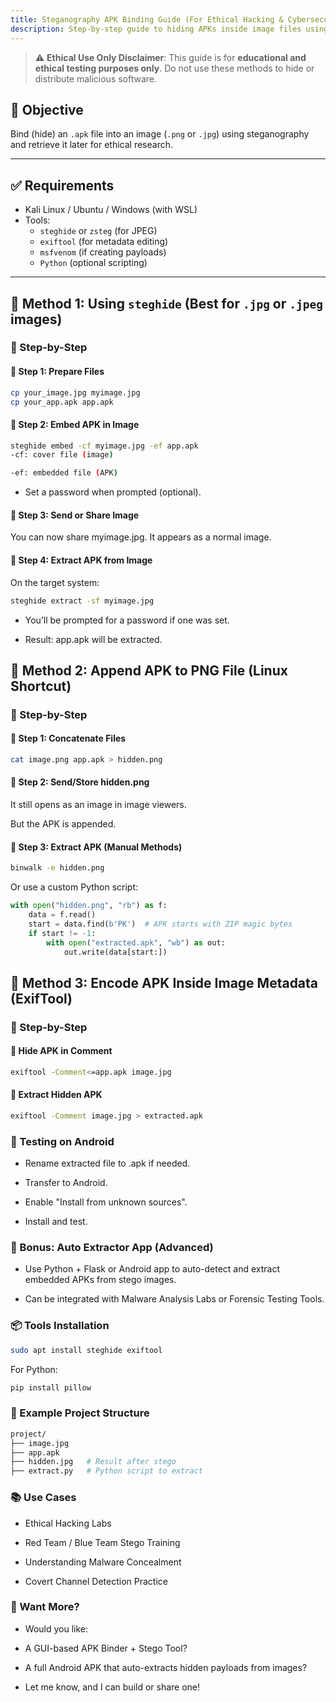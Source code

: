 ```yaml
---
title: Steganography APK Binding Guide (For Ethical Hacking & Cybersecurity Research)
description: Step-by-step guide to hiding APKs inside image files using steganography tools like Steghide, ExifTool, and Python.
---
```


> ⚠️ **Ethical Use Only Disclaimer**: This guide is for **educational and ethical testing purposes only**. Do not use these methods to hide or distribute malicious software.

## 🎯 Objective

Bind (hide) an `.apk` file into an image (`.png` or `.jpg`) using steganography and retrieve it later for ethical research.

---

## ✅ Requirements

- Kali Linux / Ubuntu / Windows (with WSL)
- Tools:
  - `steghide` or `zsteg` (for JPEG)
  - `exiftool` (for metadata editing)
  - `msfvenom` (if creating payloads)
  - `Python` (optional scripting)

---

## 🔧 Method 1: Using `steghide` (Best for `.jpg` or `.jpeg` images)

### 🧩 Step-by-Step

#### 🔹 Step 1: Prepare Files

```bash
cp your_image.jpg myimage.jpg
cp your_app.apk app.apk
```
#### 🔹 Step 2: Embed APK in Image
```bash
steghide embed -cf myimage.jpg -ef app.apk
-cf: cover file (image)

-ef: embedded file (APK)
```

- Set a password when prompted (optional).

#### 🔹 Step 3: Send or Share Image
You can now share myimage.jpg. It appears as a normal image.

#### 🔹 Step 4: Extract APK from Image
On the target system:

```bash
steghide extract -sf myimage.jpg
```
- You’ll be prompted for a password if one was set.

- Result: app.apk will be extracted.

## 🔧 Method 2: Append APK to PNG File (Linux Shortcut)
### 🧩 Step-by-Step
#### 🔹 Step 1: Concatenate Files
```bash
cat image.png app.apk > hidden.png
```
#### 🔹 Step 2: Send/Store hidden.png
It still opens as an image in image viewers.

But the APK is appended.

#### 🔹 Step 3: Extract APK (Manual Methods)
```bash
binwalk -e hidden.png
```
Or use a custom Python script:

```python
with open("hidden.png", "rb") as f:
    data = f.read()
    start = data.find(b'PK')  # APK starts with ZIP magic bytes
    if start != -1:
        with open("extracted.apk", "wb") as out:
            out.write(data[start:])
```
## 🔧 Method 3: Encode APK Inside Image Metadata (ExifTool)
### 🧩 Step-by-Step
#### 🔹 Hide APK in Comment
```bash
exiftool -Comment<=app.apk image.jpg
```
#### 🔹 Extract Hidden APK
```bash
exiftool -Comment image.jpg > extracted.apk
```
### 🧪 Testing on Android
- Rename extracted file to .apk if needed.

- Transfer to Android.

- Enable "Install from unknown sources".

- Install and test.

### 🧠 Bonus: Auto Extractor App (Advanced)
- Use Python + Flask or Android app to auto-detect and extract embedded APKs from stego images.

- Can be integrated with Malware Analysis Labs or Forensic Testing Tools.

### 📦 Tools Installation
```bash
sudo apt install steghide exiftool 
```
For Python:

```bash
pip install pillow
```
### 🧿 Example Project Structure
```bash
project/
├── image.jpg
├── app.apk
├── hidden.jpg   # Result after stego
├── extract.py   # Python script to extract
```
### 📚 Use Cases
- Ethical Hacking Labs

- Red Team / Blue Team Stego Training

- Understanding Malware Concealment

- Covert Channel Detection Practice

### 💬 Want More?
- Would you like:

- A GUI-based APK Binder + Stego Tool?

- A full Android APK that auto-extracts hidden payloads from images?

- Let me know, and I can build or share one!

